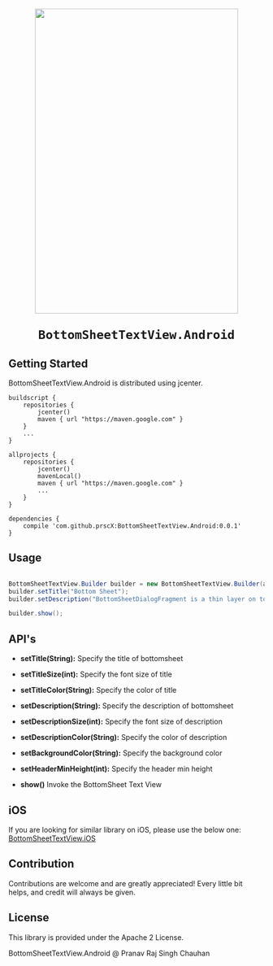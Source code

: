 
<h1 align="center">
<img src="./assets/hero.gif" width="400" height="600" />

    BottomSheetTextView.Android
</h1>

## Getting Started

BottomSheetTextView.Android is distributed using jcenter.

```
buildscript {
    repositories {
        jcenter()
        maven { url "https://maven.google.com" }
    }
    ...
}

allprojects {
    repositories {
        jcenter()
        mavenLocal()
        maven { url "https://maven.google.com" }
        ...
    }
}

dependencies {
    compile 'com.github.prscX:BottomSheetTextView.Android:0.0.1'
}

```

## Usage

```java

BottomSheetTextView.Builder builder = new BottomSheetTextView.Builder(activity);
builder.setTitle("Bottom Sheet");
builder.setDescription("BottomSheetDialogFragment is a thin layer on top of the regular support library Fragment that renders your fragment as a modal bottom sheet, fundamentally acting as a dialog."); 

builder.show();
```

## API's

- **setTitle(String):** Specify the title of bottomsheet
- **setTitleSize(int):** Specify the font size of title
- **setTitleColor(String):** Specify the color of title

- **setDescription(String):** Specify the description of bottomsheet
- **setDescriptionSize(int):** Specify the font size of description
- **setDescriptionColor(String):** Specify the color of description

- **setBackgroundColor(String):** Specify the background color
- **setHeaderMinHeight(int):** Specify the header min height

- **show()** Invoke the BottomSheet Text View

## iOS

If you are looking for similar library on iOS, please use the below one:
[BottomSheetTextView.iOS](https://github.com/prscX/BottomSheetTextView.iOS)

## Contribution
Contributions are welcome and are greatly appreciated! Every little bit helps, and credit will always be given.

## License
This library is provided under the Apache 2 License.

BottomSheetTextView.Android @ Pranav Raj Singh Chauhan
